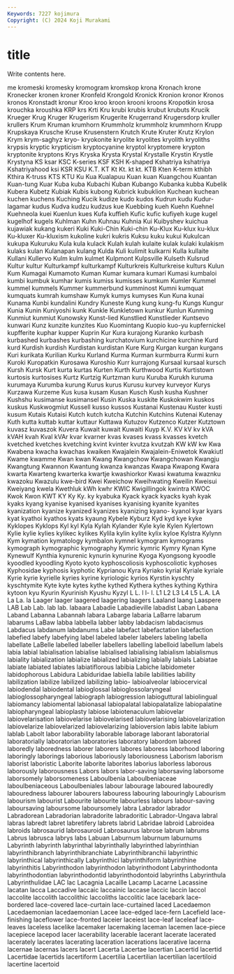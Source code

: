 ```yaml
---
Keywords: 7227 kojimura
Copyright: (C) 2024 Koji Murakami
---
```


# title

Write contents here.



me kromeski
kromesky kromogram kromskop krona Kronach krone Kronecker kronen kroner Kronfeld
Krongold Kronick Kronion kronor Kronos kronos Kronstadt kronur Kroo kroo
kroon krooni kroons Kropotkin krosa krouchka kroushka KRP krs Krti
Kru krubi krubis krubut krubuts Krucik Krueger Krug Kruger Krugerism
Krugerite Krugerrand Krugersdorp kruller krullers Krum Kruman krumhorn Krummholz krummholz
krummhorn Krupp Krupskaya Krusche Kruse Krusenstern Krutch Krute Kruter Krutz
Krylon Krym krym-saghyz kryo- kryokonite kryolite kryolites kryolith kryoliths krypsis
kryptic krypticism kryptocyanine kryptol kryptomere krypton kryptonite kryptons Krys Kryska
Krysta Krystal Krystalle Krystin Krystle Krystyna KS ksar KSC K-series
KSF KSH K-shaped Kshatriya kshatriya Kshatriyahood ksi KSR KSU K.T.
KT Kt Kt. kt kt. KTB Kten K-term kthibh Kthira
K-truss KTS KTU Ku Kua Kualapuu Kuan kuan Kuangchou Kuantan
Kuan-tung Kuar Kuba kuba Kubachi Kuban Kubango Kubanka kubba Kubelik
Kubera Kubetz Kubiak Kubis kubong Kubrick kubuklion Kuchean kuchean kuchen
kuchens Kuching Kucik kudize kudo kudos Kudrun kudu Kudur-lagamar kudus
Kudva kudzu kudzus kue Kuebbing kueh Kuehn Kuehnel Kuehneola kuei
Kuenlun kues Kufa kuffieh Kufic kufic kufiyeh kuge kugel kugelhof
kugels Kuhlman Kuhn Kuhnau Kuhnia Kui Kuibyshev kuichua kujawiak kukang
kukeri Kuki Kuki-Chin Kuki-chin Ku-Klux Ku-klux ku-klux Ku-kluxer Ku-kluxism kukoline
kukri kukris Kuksu kuku kukui Kukulcan kukupa Kukuruku Kula kula
kulack Kulah kulah kulaite kulak kulaki kulakism kulaks kulan Kulanapan
kulang Kulda Kuli kulimit kulkarni Kulla kullaite Kullani Kullervo Kulm
kulm kulmet Kulpmont Kulpsville Kulseth Kulsrud Kultur kultur Kulturkampf kulturkampf
Kulturkreis Kulturkreise kulturs Kulun Kum Kumagai Kumamoto Kuman Kumar kumara
kumari Kumasi kumbaloi kumbi kumbuk kumhar kumis kumiss kumisses kumkum
Kumler Kummel kummel kummels Kummer kummerbund kumminost Kumni kumquat kumquats
kumrah kumshaw Kumyk kumys kumyses Kun Kuna kunai Kunama Kunbi
kundalini Kundry Kuneste Kung kung kung-fu Kungs Kungur Kunia Kunin
Kuniyoshi kunk Kunkle Kunkletown kunkur Kunlun Kunming Kunmiut kunmiut Kunowsky
Kunst-lied Kunstlied Kunstlieder Kuntsevo kunwari Kunz kunzite kunzites Kuo Kuomintang
Kuopio kuo-yu kupfernickel kupfferite kuphar kupper Kuprin Kur Kura kurajong
Kuranko kurbash kurbashed kurbashes kurbashing kurchatovium kurchicine kurchine Kurd kurd
Kurdish kurdish Kurdistan kurdistan Kure Kurg Kurgan kurgan kurgans Kuri
kurikata Kurilian Kurku Kurland Kurma Kurman kurmburra Kurmi kurn Kuroki
Kuropatkin Kurosawa Kuroshio Kurr kurrajong Kursaal kursaal kursch Kursh Kursk
Kurt kurta kurtas Kurten Kurth Kurthwood Kurtis Kurtistown kurtosis kurtosises
Kurtz Kurtzig Kurtzman kuru Kuruba Kurukh kuruma kurumaya Kurumba kurung
Kurus kurus Kurusu kurvey kurveyor Kurys Kurzawa Kurzeme Kus kusa
kusam Kusan Kusch Kush kusha Kushner Kushshu kusimanse kusimansel Kusin
Kuska kuskite Kuskokwim kuskos kuskus Kuskwogmiut Kussell kusso kussos Kustanai
Kustenau Kuster kusti kusum Kutais Kutaisi Kutch kutch kutcha Kutchin
Kutchins Kutenai Kutenay Kuth kutta kuttab kuttar kuttaur Kuttawa Kutuzov
Kutzenco Kutzer Kutztown kuvasz kuvaszok Kuvera Kuwait kuwait Kuwaiti Kuyp
K.V. KV kV kv kVA kVAH kvah Kval kVAr kvar
kvarner kvas kvases kvass kvasses kvetch kvetched kvetches kvetching kvint
kvinter kvutza kvutzah KW kW kw Kwa Kwabena kwacha kwachas
kwaiken Kwajalein Kwajalein-Eniwetok Kwakiutl Kwame kwamme Kwan kwan Kwang Kwangchow
Kwangchowan Kwangju Kwangtung Kwannon Kwantung kwanza kwanzas Kwapa Kwapong Kwara
kwarta Kwarteng kwarterka kwartje kwashiorkor Kwasi kwatuma kwaznku kwazoku Kwazulu
kwe-bird Kwei Kweichow Kweihwating Kweilin Kweisui Kweiyang kwela Kwethluk kWh
kwhr KWIC Kwigillingok kwintra KWOC Kwok Kwon KWT KY Ky
Ky. ky kyabuka Kyack kyack kyacks kyah kyak kyaks kyang
kyanise kyanised kyanises kyanising kyanite kyanites kyanization kyanize kyanized kyanizes
kyanizing kyano- kyanol kyar kyars kyat kyathoi kyathos kyats kyaung
Kybele Kyburz Kyd kyd kye kyke Kyklopes Kyklops Kyl kyl
Kyla Kylah Kylander Kyle kyle Kylen Kylertown Kylie kylie kylies
kylikec kylikes Kylila kylin kylite kylix kyloe Kylstra Kylynn Kym
kymation kymatology kymbalon kymnel kymogram kymograms kymograph kymographic kymography Kymric
kymric Kymry Kynan Kyne Kynewulf Kynthia kynurenic kynurin kynurine Kyoga
Kyongsong kyoodle kyoodled kyoodling Kyoto kyoto kyphoscoliosis kyphoscoliotic kyphoses Kyphosidae
kyphosis kyphotic Kyprianou Kyra Kyriako kyrial Kyriale kyriale Kyrie kyrie
kyrielle kyries kyrine kyriologic kyrios Kyrstin kyschty kyschtymite Kyte kyte
kytes kythe kythed Kythera kythes kything Kythira kytoon kyu Kyurin
Kyurinish Kyushu Kyzyl L L. l l- l. L1 L2
L3 L4 L5 L.A. LA La La. la Laager laager
laagered laagering laagers Laaland laang Laaspere LAB Lab Lab. lab
lab. labaara Labadie Labadieville labadist Laban Labana Laband Labanna Labannah
labara Labarge labaria LaBarre labarum labarums LaBaw labba labbella labber
labby labdacism labdacismus Labdacus labdanum labdanums Labe labefact labefactation labefaction
labefied labefy labefying label labeled labeler labelers labeling labella labellate
LaBelle labelled labeller labellers labelling labelloid labellum labels labia labial
labialisation labialise labialised labialising labialism labialismus labiality labialization labialize labialized
labializing labially labials Labiatae labiate labiated labiates labiatiflorous labibia Labiche
labidometer labidophorous Labidura Labiduridae labiella labile labilities lability labilization labilize
labilized labilizing labio- labioalveolar labiocervical labiodendal labiodental labioglossal labioglossolaryngeal labioglossopharyngeal
labiograph labiogression labioguttural labiolingual labiomancy labiomental labionasal labiopalatal labiopalatalize labiopalatine
labiopharyngeal labioplasty labiose labiotenaculum labiovelar labiovelarisation labiovelarise labiovelarised labiovelarising labiovelarization
labiovelarize labiovelarized labiovelarizing labioversion labis labite labium lablab Labolt labor
laborability laborable laborage laborant laboratorial laboratorially laboratorian laboratories laboratory labordom
labored laboredly laboredness laborer laborers labores laboress laborhood laboring laboringly
laborings laborious laboriously laboriousness Laborism laborism laborist laboristic Laborite laborite
laborites laborius laborless laborous laborously laborousness Labors labors labor-saving laborsaving
laborsome laborsomely laborsomeness Laboulbenia Laboulbeniaceae laboulbeniaceous Laboulbeniales labour labourage laboured
labouredly labouredness labourer labourers labouress labouring labouringly Labourism labourism labourist
Labourite labourite labourless labours labour-saving laboursaving laboursome laboursomely labra Labrador
labrador Labradorean Labradorian labradorite labradoritic Labrador-Ungava labral labras labredt labret
labretifery labrets labrid Labridae labroid Labroidea labroids labrosaurid labrosauroid Labrosaurus
labrose labrum labrums Labrus labrusca labrys labs Labuan Laburnum laburnum
laburnums Labyrinth labyrinth labyrinthal labyrinthally labyrinthed labyrinthian labyrinthibranch labyrinthibranchiate Labyrinthibranchii
labyrinthic labyrinthical labyrinthically Labyrinthici labyrinthiform labyrinthine labyrinthitis Labyrinthodon labyrinthodon labyrinthodont
Labyrinthodonta labyrinthodontian labyrinthodontid labyrinthodontoid labyrinths Labyrinthula Labyrinthulidae LAC lac Lacagnia
Lacaille Lacamp Lacarne Lacassine lacatan lacca Laccadive laccaic laccainic laccase
laccic laccin laccol laccolite laccolith laccolithic laccoliths laccolitic lace lacebark
lace-bordered lace-covered lace-curtain lace-curtained laced Lacedaemon Lacedaemonian lacedaemonian Lacee lace-edged
lace-fern Lacefield lace-finishing laceflower lace-fronted laceier laceiest lace-leaf laceleaf lace-leaves
laceless lacelike lacemaker lacemaking laceman lacemen lace-piece lacepiece lacepod lacer
lacerability lacerable lacerant lacerate lacerated lacerately lacerates lacerating laceration lacerations
lacerative lacerna lacernae lacernas lacers lacert Lacerta Lacertae lacertian Lacertid
lacertid Lacertidae lacertids lacertiform Lacertilia Lacertilian lacertilian lacertiloid lacertine lacertoid
